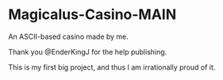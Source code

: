 # Magicalus-Casino-MAIN
An ASCII-based casino made by me. 

Thank you @EnderKingJ for the help publishing.

This is my first big project, and thus I am irrationally proud of it.

